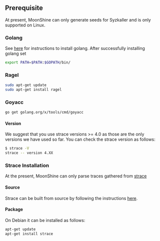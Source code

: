 ## Prerequisite
At present, MoonShine can only generate seeds for Syzkaller and is only supported on Linux. 
### Golang
See [here](https://golang.org/doc/install) for instructions to install golang. After successfully installing golang set
```bash
export PATH=$PATH:$GOPATH/bin/
```

### Ragel
```bash
sudo apt-get update
sudo apt-get install ragel
```

### Goyacc
```bash
go get golang.org/x/tools/cmd/goyacc
```
#### Version
We suggest that you use strace versions >= 4.0 as those are the only versions we have used so far. You can check the strace version as follows: 

```bash
$ strace -V
strace -- version 4.XX
```
### Strace Installation
At the present, MoonShine can only parse traces gathered from [strace](https://github.com/strace/strace)

#### Source
Strace can be built from source by following the instructions [here](https://github.com/strace/strace/blob/master/INSTALL).

#### Package
On Debian it can be installed as follows:

```bash
apt-get update
apt-get install strace
```

